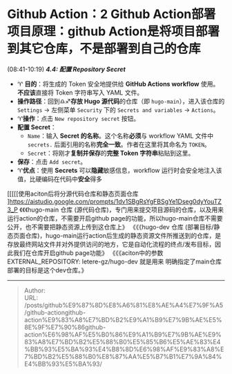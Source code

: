 # Github Action：2 Github Action部署项目原理：github Action是将项目部署到其它仓库，不是部署到自己的仓库

(08:41-10:19) ***4.4: 配置 Repository Secret***
-  ♈ **目的**：将生成的 Token 安全地提供给 **GitHub Actions workflow** 使用。**不应该**直接将 Token 字符串写入 YAML 文件。
-   **操作路径**：回到♎♐**存放 Hugo 源代码**的仓库（即 `hugo-main`），进入该仓库的 `Settings` -> 左侧菜单 `Security` 下的 `Secrets and variables` -> `Actions`。
-   ♈**操作**：点击 `New repository secret` 按钮。
-   **配置 Secret**：
    *   `Name`：输入 **Secret 的名称**。这个名称**必须**与 workflow YAML 文件中 `secrets.` 后面引用的名称**完全一致**。作者在这里将其命名为 `TOKEN`。
    *   `Secret`：将刚才**复制并保存**的**完整 Token 字符串**粘贴到这里。
-   **保存**：点击 `Add secret`。
-   ♈**优点**：使用 **Secrets** 可以**隐藏**敏感信息，workflow 运行时会安全地注入该值，比硬编码在代码中**安全**得多


[[[[[使用aciton后将分源代码仓库和静态页面仓库 ]https://aistudio.google.com/prompts/1dv1SBgRsYgFBSgYe1Dseg0dyYouTZ3_P
	《《《hugo-main 仓库 (源代码仓库)，专门用来提交项目源码的仓库，以及用来运行action的仓库，不需要开启github page的功能，所以hugo-main仓库不需要公开，也不需要把静态资源上传到这仓库上》
	《《《hugo-dev 仓库 (部署目标/静态页面仓库)，hugo-main运行action后生成的静态资源文件所推送到的仓库，是存放最终网站文件并对外提供访问的地方，它是自动化流程的终点/发布目标，因此我们在仓库开启github page功能》
		《《《aciton中的参数 EXTERNAL_REPOSITORY: letere-gz/hugo-dev 就是用来 明确指定了main仓库部署的目标是这个dev仓库。》

---

> Author:   
> URL: /posts/github%E9%87%8D%E8%A6%81%E8%AE%A4%E7%9F%A5/github-actiongithub-action%E9%83%A8%E7%BD%B2%E9%A1%B9%E7%9B%AE%E5%8E%9F%E7%90%86github-action%E6%98%AF%E5%B0%86%E9%A1%B9%E7%9B%AE%E9%83%A8%E7%BD%B2%E5%88%B0%E5%85%B6%E5%AE%83%E4%BB%93%E5%BA%93%E4%B8%8D%E6%98%AF%E9%83%A8%E7%BD%B2%E5%88%B0%E8%87%AA%E5%B7%B1%E7%9A%84%E4%BB%93%E5%BA%93/  

